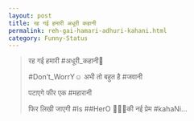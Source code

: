 ```yaml
---
layout: post
title: रह गई हमारी अधूरी कहानी
permalink: reh-gai-hamari-adhuri-kahani.html
category: Funny-Status
---
```

> रह गई हमारी #अधूरी_कहानी📖 ‪
>
> #Don‬’t_WorrY☺ अभी तो बहुत है #जवानी 
> 
> पटाएगे फीर एक ‪#महारानी  ‬ 
> 
> फिर लिखी जाएगी ‪#‎Is‬ ‪##HerO‬ 👨🏻‍🎤की नई प्रेम ‪#‎kahaN‬i…